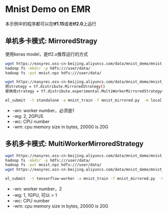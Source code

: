 # Mnist Demo on EMR

本示例中的程序都可以在**tf1.15**或者**tf2.0**上运行

## 单机多卡模式: MirroredStragy

使用keras model，是tf2.x推荐运行的方式

```bash
wget https://easyrec.oss-cn-beijing.aliyuncs.com/data/mnist_demo/mnist.npz
hadoop fs -mkdir -p hdfs:///user/data/
hadoop fs -put mnist.npz hdfs:///user/data/

wget https://easyrec.oss-cn-beijing.aliyuncs.com/data/mnist_demo/mnist_mirrored.py -O mnist_mirrored.py
把strategy = tf.distribute.MirroredStrategy()
替换成strategy = tf.distribute.experimental.MultiWorkerMirroredStrategy()

el_submit  -t standalone -a mnist_train -f mnist_mirrored.py  -m local -wn 1 -wg 2  -wc 6  -wm 20000 -c python mnist_mirrored.py
```

- -wn: worker number，必须是1
- -wg: 2, 2GPUS
- -wc: CPU number
- -wm: cpu memory size in bytes, 20000 is 20G

## 多机多卡模式: MultiWorkerMirroredStrategy

```bash
wget https://easyrec.oss-cn-beijing.aliyuncs.com/data/mnist_demo/mnist.npz
hadoop fs -mkdir -p hdfs:///user/data/
hadoop fs -put mnist.npz hdfs:///user/data/
wget https://easyrec.oss-cn-beijing.aliyuncs.com/data/mnist_demo/mnist_mirrored.py -O mnist_mirrored.py

el_submit  -t tensorflow-worker -a mnist_train -f mnist_mirrored.py  -m local -wn 2 -wg 1  -wc 6  -wm 20000 -c python mnist_mirrored.py
```

- -wn: worker number，2
- -wg: 1, 1GPU, 可以 > 1
- -wc: CPU number
- -wm: cpu memory size in bytes, 20000 is 20G
